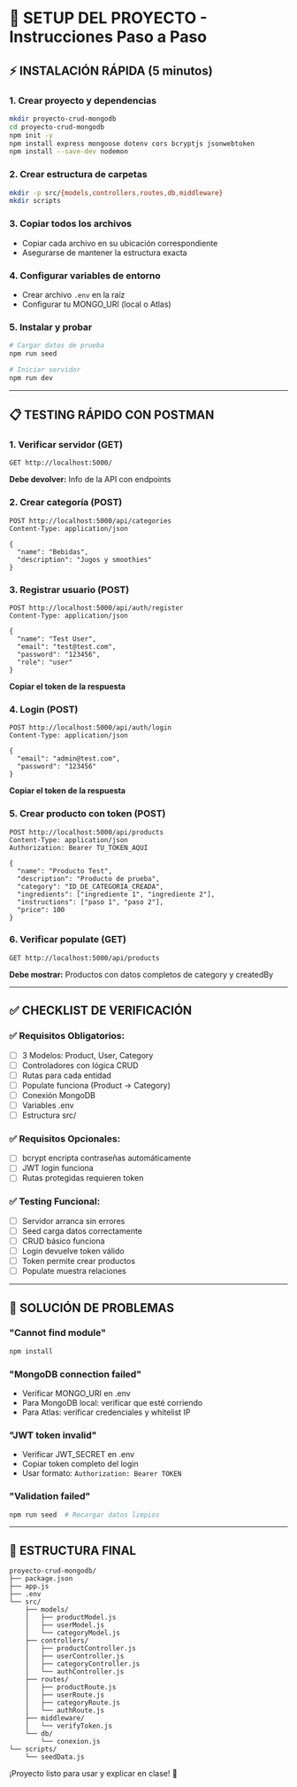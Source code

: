 # 🚀 SETUP DEL PROYECTO - Instrucciones Paso a Paso

## ⚡ INSTALACIÓN RÁPIDA (5 minutos)

### 1. Crear proyecto y dependencias
```bash
mkdir proyecto-crud-mongodb
cd proyecto-crud-mongodb
npm init -y
npm install express mongoose dotenv cors bcryptjs jsonwebtoken
npm install --save-dev nodemon
```

### 2. Crear estructura de carpetas
```bash
mkdir -p src/{models,controllers,routes,db,middleware}
mkdir scripts
```

### 3. Copiar todos los archivos
- Copiar cada archivo en su ubicación correspondiente
- Asegurarse de mantener la estructura exacta

### 4. Configurar variables de entorno
- Crear archivo `.env` en la raíz
- Configurar tu MONGO_URI (local o Atlas)

### 5. Instalar y probar
```bash
# Cargar datos de prueba
npm run seed

# Iniciar servidor
npm run dev
```

---

## 📋 TESTING RÁPIDO CON POSTMAN

### 1. Verificar servidor (GET)
```
GET http://localhost:5000/
```
**Debe devolver:** Info de la API con endpoints

### 2. Crear categoría (POST)
```
POST http://localhost:5000/api/categories
Content-Type: application/json

{
  "name": "Bebidas",
  "description": "Jugos y smoothies"
}
```

### 3. Registrar usuario (POST)
```
POST http://localhost:5000/api/auth/register
Content-Type: application/json

{
  "name": "Test User",
  "email": "test@test.com",
  "password": "123456",
  "role": "user"
}
```
**Copiar el token de la respuesta**

### 4. Login (POST)
```
POST http://localhost:5000/api/auth/login
Content-Type: application/json

{
  "email": "admin@test.com",
  "password": "123456"
}
```
**Copiar el token de la respuesta**

### 5. Crear producto con token (POST)
```
POST http://localhost:5000/api/products
Content-Type: application/json
Authorization: Bearer TU_TOKEN_AQUI

{
  "name": "Producto Test",
  "description": "Producto de prueba",
  "category": "ID_DE_CATEGORIA_CREADA",
  "ingredients": ["ingrediente 1", "ingrediente 2"],
  "instructions": ["paso 1", "paso 2"],
  "price": 100
}
```

### 6. Verificar populate (GET)
```
GET http://localhost:5000/api/products
```
**Debe mostrar:** Productos con datos completos de category y createdBy

---

## ✅ CHECKLIST DE VERIFICACIÓN

### ✅ Requisitos Obligatorios:
- [ ] 3 Modelos: Product, User, Category
- [ ] Controladores con lógica CRUD
- [ ] Rutas para cada entidad
- [ ] Populate funciona (Product → Category)
- [ ] Conexión MongoDB
- [ ] Variables .env
- [ ] Estructura src/

### ✅ Requisitos Opcionales:
- [ ] bcrypt encripta contraseñas automáticamente
- [ ] JWT login funciona
- [ ] Rutas protegidas requieren token

### ✅ Testing Funcional:
- [ ] Servidor arranca sin errores
- [ ] Seed carga datos correctamente
- [ ] CRUD básico funciona
- [ ] Login devuelve token válido
- [ ] Token permite crear productos
- [ ] Populate muestra relaciones

---

## 🚨 SOLUCIÓN DE PROBLEMAS

### "Cannot find module"
```bash
npm install
```

### "MongoDB connection failed"
- Verificar MONGO_URI en .env
- Para MongoDB local: verificar que esté corriendo
- Para Atlas: verificar credenciales y whitelist IP

### "JWT token invalid"
- Verificar JWT_SECRET en .env
- Copiar token completo del login
- Usar formato: `Authorization: Bearer TOKEN`

### "Validation failed"
```bash
npm run seed  # Recargar datos limpios
```

---

## 🎯 ESTRUCTURA FINAL

```
proyecto-crud-mongodb/
├── package.json
├── app.js
├── .env
└── src/
    ├── models/
    │   ├── productModel.js
    │   ├── userModel.js
    │   └── categoryModel.js
    ├── controllers/
    │   ├── productController.js
    │   ├── userController.js
    │   ├── categoryController.js
    │   └── authController.js
    ├── routes/
    │   ├── productRoute.js
    │   ├── userRoute.js
    │   ├── categoryRoute.js
    │   └── authRoute.js
    ├── middleware/
    │   └── verifyToken.js
    └── db/
        └── conexion.js
└── scripts/
    └── seedData.js
```

¡Proyecto listo para usar y explicar en clase! 🚀